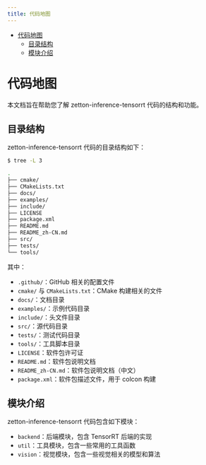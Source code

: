 ```yaml
---
title: 代码地图
---
```


- [代码地图](#代码地图)
  - [目录结构](#目录结构)
  - [模块介绍](#模块介绍)

# 代码地图

本文档旨在帮助您了解 zetton-inference-tensorrt 代码的结构和功能。

## 目录结构

zetton-inference-tensorrt 代码的目录结构如下：

```bash
$ tree -L 3

.
├── cmake/
├── CMakeLists.txt
├── docs/
├── examples/
├── include/
├── LICENSE
├── package.xml
├── README.md
├── README_zh-CN.md
├── src/
├── tests/
└── tools/
```

其中：

- `.github/`：GitHub 相关的配置文件
- `cmake/` 与 `CMakeLists.txt`：CMake 构建相关的文件
- `docs/`：文档目录
- `examples/`：示例代码目录
- `include/`：头文件目录
- `src/`：源代码目录
- `tests/`：测试代码目录
- `tools/`：工具脚本目录
- `LICENSE`：软件包许可证
- `README.md`：软件包说明文档
- `README_zh-CN.md`：软件包说明文档（中文）
- `package.xml`：软件包描述文件，用于 colcon 构建

## 模块介绍

zetton-inference-tensorrt 代码包含如下模块：

- `backend`：后端模块，包含 TensorRT 后端的实现
- `util`：工具模块，包含一些常用的工具函数
- `vision`：视觉模块，包含一些视觉相关的模型和算法
